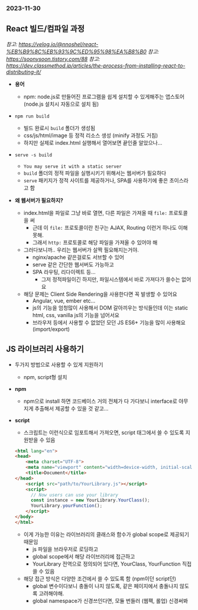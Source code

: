 ### 2023-11-30

## React 빌드/컴파일 과정
*참고: https://velog.io/@nnoshel/react-%EB%B9%8C%EB%93%9C%ED%95%98%EA%B8%B0*
*참고: https://soonysoon.tistory.com/88*
*참고: https://dev.classmethod.jp/articles/the-process-from-installing-react-to-distributing-it/*
- **용어**
  - npm: node.js로 만들어진 프로그램을 쉽게 설치할 수 있게해주는 앱스토어 (node.js 설치시 자동으로 설치 됨)

- `npm run build`
  - 빌드 완료시 `build` 폴더가 생성됨
  - css/js/html/image 등 정적 리소스 생성 (minify 과정도 거침)
  - 하지만 실제로 index.html 실행해서 열어보면 끝인줄 알았으나...

- `serve -s build`
  - `You may serve it with a static server`
  - `build` 폴더의 정적 파일을 실행시키기 위해서는 웹서버가 필요하다
  - `serve` 패키지가 정적 사이트를 제공하거나, SPA를 사용하기에 좋은 초이스라고 함

- **왜 웹서버가 필요하지?**
  - index.html을 파일로 그냥 바로 열면, 다른 파일은 가져올 때 `file:` 프로토콜을 써
    - 근데 이 `file:` 프로토콜이란 친구는 AJAX, Routing 이런거 하나도 이해못해. 
    - 그래서 `http:` 프로토콜로 해당 파일을 가져올 수 있어야 해
  - 그러다보니까.. 우리는 웹서버가 살짝 필요해지는거야. 
    - nginx/apache 같은걸로도 서브할 수 있어
    - serve 같은 간단한 웹서버도 가능하고
    - SPA 라우팅, 리다이렉트 등... 
      - 그저 정적파일이긴 하지만, 파일시스템에서 바로 가져다가 쓸수는 없어요
  - 해당 문제는 Client Side Rendering을 사용한다면 꼭 발생할 수 있어요
    - Angular, vue, ember etc...
    - js의 기능을 엄청많이 사용해서 DOM 갈아끼우는 방식들인데 이는 static html, css, vanilla js의 기능을 넘어서요
    - 브라우저 등에서 사용할 수 없었던 모던 JS ES6+ 기능을 많이 사용해요 (import/export)

## JS 라이브러리 사용하기
- 두가지 방법으로 사용할 수 있게 지원하기
  - npm, script형 설치

- **npm**
  - npm으로 install 하면 코드베이스 거의 전체가 다 가다보니 interface로 야무지게 추출해서 제공할 수 있을 것 같고...

- **script**
  - 스크립트는 이런식으로 임포트해서 가져오면, script 태그에서 쓸 수 있도록 지원받을 수 있음
  ```html
  <html lang="en">
  <head>
      <meta charset="UTF-8">
      <meta name="viewport" content="width=device-width, initial-scale=1.0">
      <title>Document</title>
  </head>
      <script src="path/to/YourLibrary.js"></script>
      <script>
        // Now users can use your library
        const instance = new YourLibrary.YourClass();
        YourLibrary.yourFunction();
      </script>
  </body>
  </html>
  ```
  - 이게 가능한 이유는 라이브러리의 클래스와 함수가 global scope로 제공되기 때문임
    - js 파일을 브라우저로 로딩하고
    - global scope에서 해당 라이브러리에 접근하고
    - YourLibrary 전역으로 정의되어 있다면, YourClass, YourFunction 직접 쓸 수 있음
  - 해당 접근 방식은 다양한 조건에서 쓸 수 있도록 함 (npm이던 script던)
    - global 변수이다보니 충돌이 나지 않도록, 같은 페이지에서 충돌나지 않도록 고려해야해. 
    - global namespace가 신경쓰인다면, 모듈 번들러 (웹팩, 롤업) 신경써봐